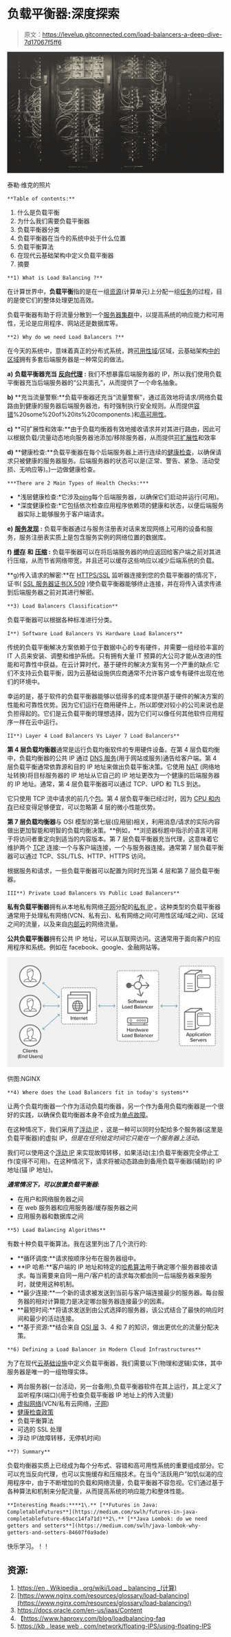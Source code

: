 # 负载平衡器:深度探索

> 原文：<https://levelup.gitconnected.com/load-balancers-a-deep-dive-7d17067f5ff6>

![](img/aebd83466760d2587db445bc2a33b6ea.png)

泰勒·维克的照片

```
**Table of contents:**
```

1.  什么是负载平衡
2.  为什么我们需要负载平衡器
3.  负载平衡器分类
4.  负载平衡器在当今的系统中处于什么位置
5.  负载平衡算法
6.  在现代云基础架构中定义负载平衡器
7.  摘要

```
**1) What is Load Balancing ?**
```

在计算世界中，**负载平衡**指的是在一组[资源](https://en.wikipedia.org/wiki/System_resource)(计算单元)上分配一组[任务](https://en.wikipedia.org/wiki/Task_(computing))的过程，目的是使它们的整体处理更加高效。

负载平衡器有助于将流量分散到一个[服务器集群](https://en.wikipedia.org/wiki/Computer_cluster)中，以提高系统的响应能力和可用性，无论是应用程序、网站还是数据库等。

```
**2) Why do we need Load Balancers ?** 
```

在今天的系统中，意味着真正的分布式系统，跨[可用性域](https://docs.oracle.com/en-us/iaas/Content/General/Concepts/regions.htm)/区域，云基础架构[中的区域](https://en.wikipedia.org/wiki/Cloud_computing)拥有多套后端服务器是一种常见的做法。

**a)** **负载平衡器充当** [**反向代理**](https://en.wikipedia.org/wiki/Reverse_proxy) **:** 我们不想暴露后端服务器的 IP，所以我们使用负载平衡器充当后端服务器的“公共面孔”，从而提供了一个命名抽象。

**b)** **充当流量警察:**负载平衡器还充当“流量警察”，通过高效地将请求/网络负载路由到健康的服务器后端服务器池，有时强制执行安全规则。从而提供[容错](https://en.wikipedia.org/wiki/Fault_tolerance#:~:text=Fault%20tolerance%20is%20the%20property,within)%20some%20of%20its%20components.)和[高可用性](https://en.wikipedia.org/wiki/High_availability)。

**c)** **可扩展性和效率:**由于负载均衡器有效地接收请求并对其进行路由，因此可以根据负载/流量动态地向服务器池添加/移除服务器，从而提供[可扩展性](https://en.wikipedia.org/wiki/Scalability)和效率

**d)** **健康检查:**负载平衡器在每个后端服务器上进行连续的[健康检查](https://docs.oracle.com/en-us/iaas/Content/HealthChecks/Concepts/healthchecks.htm)，以确保请求只被健康的服务器服务。后端服务器的状态可以是(正常、警告、紧急、活动受损、无响应等)。)一边做健康检查。

```
***There are 2 Main Types of Health Checks:***
```

*   *浅层健康检查:*它涉及[ping](https://en.wikipedia.org/wiki/Ping_(networking_utility))每个后端服务器，以确保它们启动并运行(可用)。
*   *深度健康检查:*它包括依次检查应用程序依赖项的健康和状态，以便后端服务器实际上能够服务于客户端请求。

**e)** [**服务发现**](https://2immerse.eu/wiki/service-registry/) **:** 负载平衡器通过与服务注册表对话来发现网络上可用的设备和服务，服务注册表实质上是包含服务实例的网络位置的数据库。

**f)** [**缓存**](https://en.wikipedia.org/wiki/Cache_(computing)) **和** [**压缩**](https://en.wikipedia.org/wiki/HTTP_compression) **:** 负载平衡器可以在将后端服务器的响应返回给客户端之前对其进行压缩，从而节省网络带宽，并且还可以缓存这些响应以减少后端系统的负载。

**g)传入请求的解密:**在 [HTTPS/SSL](https://en.wikipedia.org/wiki/HTTPS) 监听器连接到您的负载平衡器的情况下，证书( [SSL 服务器证书(X.509](https://www.ssl.com/faqs/what-is-an-x-509-certificate/) )使负载平衡器能够终止连接，并在将传入请求传递到后端服务器之前对其进行解密。

```
**3) Load Balancers Classification**
```

负载平衡器可以根据各种标准进行分类。

```
I**) Software Load Balancers Vs Hardware Load Balancers**
```

传统的负载平衡解决方案依赖于位于数据中心的专有硬件，并需要一组经验丰富的 IT 人员来安装、调整和维护系统。只有拥有大量 IT 预算的大公司才能从改进的性能和可靠性中获益。在云计算时代，基于硬件的解决方案有另一个严重的缺点:它们不支持云负载平衡，因为云基础设施供应商通常不允许客户或专有硬件出现在他们的环境中。

幸运的是，基于软件的负载平衡器能够以低得多的成本提供基于硬件的解决方案的性能和可靠性优势。因为它们运行在商用硬件上，所以即使对较小的公司来说也是负担得起的。它们是云负载平衡的理想选择，因为它们可以像任何其他软件应用程序一样在云中运行。

```
II**) Layer 4 Load Balancers Vs Layer 7 Load Balancers**
```

**第 4 层负载均衡器**通常是运行负载均衡软件的专用硬件设备。在第 4 层负载均衡中，负载均衡器的公共 IP 通过 [DNS 服务](https://en.wikipedia.org/wiki/Domain_Name_System)(用于网站或服务)通告给客户端。第 4 层负载平衡通常依靠源和目的 IP 地址来做出负载平衡决策。它使用 [NAT](https://en.wikipedia.org/wiki/Network_address_translation) (网络地址转换)将目标服务器的 IP 地址从它自己的 IP 地址更改为一个健康的后端服务器的 IP 地址。通常，第 4 层负载平衡器可以通过 TCP、UPD 和 TLS 到达。

它只使用 TCP 流中请求的前几个[包](https://en.wikipedia.org/wiki/Network_packet)。第 4 层负载平衡已经过时，因为 [CPU 和内存](https://homepage.cs.uri.edu/faculty/wolfe/book/Readings/Reading04.htm)已经变得足够便宜，可以忽略第 4 层的微小性能优势。

**第 7 层负载均衡器**与 OSI 模型的第七层(应用层)相关，利用消息/请求的实际内容做出更加智能和明智的负载均衡决策。**例如，**浏览器标题中指示的语言可用于将访问者重定向到适当的内容版本。第 7 层负载平衡器充当代理，这意味着它维护两个 [TCP](https://en.wikipedia.org/wiki/Transmission_Control_Protocol) 连接:一个与客户端连接，一个与服务器连接。通常第 7 层负载平衡器可以通过 TCP、SSL/TLS、HTTP、HTTPS 访问。

根据服务和请求，一些负载平衡器可以配置为同时充当第 4 层和第 7 层负载平衡器。

```
III**) Private Load Balancers Vs Public Load Balancers**
```

**私有负载平衡器**拥有从本地私有网络[子网](https://en.wikipedia.org/wiki/Subnetwork)分配的[私有 IP](https://en.wikipedia.org/wiki/IP_address#Private_addresses_2) 。这种类型的负载平衡器通常用于处理私有网络(VCN、私有云)、私有网络之间(可用性区域/域之间)、区域之间的流量，以及来自[内部云](https://www.cleo.com/blog/knowledge-base-on-premise-vs-cloud)的网络流量。

**公共负载平衡器**拥有公共 IP 地址，可以从互联网访问。这通常用于面向客户的应用程序和系统。例如在 facebook、google、金融网站等。

![](img/6a596760e4ff0acc23a6feacc394656c.png)

供图:NGINX

```
**4) Where does the Load Balancers fit in today's systems**
```

让两个负载均衡器一个作为活动负载均衡器，另一个作为备用负载均衡器是一个很好的实践，以确保负载均衡器本身不会成为[单点故障](https://en.wikipedia.org/wiki/Single_point_of_failure)。

在这种情况下，我们采用了[浮动 IP](https://www.ionos.com/digitalguide/server/know-how/what-is-a-floating-ip/) ，这是一种可以同时分配给多个服务器(这里是负载平衡器)的虚拟 IP，*但是在任何给定时间它只能在一个服务器上活动。*

我们可以使用这个[浮动 IP](https://www.ionos.com/digitalguide/server/know-how/what-is-a-floating-ip/) 来实现故障转移，如果活动(主)负载平衡器完全停止工作(变得不可用)。在这种情况下，请求将被动态路由到备用负载平衡器(辅助)的 IP 地址(锚 IP 地址)。

***通常情况下，可以放置负载平衡器:***

*   在用户和网络服务器之间
*   在 web 服务器和应用服务器/缓存服务器之间
*   应用服务器和数据库之间

```
**5) Load Balancing Algorithms**
```

有数十种负载平衡算法。我在这里列出了几个流行的:

*   **循环调度:**请求按顺序分布在服务器组中。
*   **IP 哈希:**客户端的 IP 地址和特定的[哈希算法](https://en.wikipedia.org/wiki/Hash_function)用于确定哪个服务器接收请求。每当需要来自同一用户/客户机的请求每次都由同一后端服务器来服务时，就使用这种机制。
*   **最少连接:**一个新的请求被发送到当前与客户端连接最少的服务器。每台服务器的相对计算能力是决定哪台服务器连接最少的因素。
*   **最短时间:**将请求发送到由公式选择的服务器，该公式结合了最快的响应时间和最少的活动连接。
*   **基于资源:**结合来自 [OSI 层](https://en.wikipedia.org/wiki/OSI_model#Layer_architecture) 3、4 和 7 的知识，做出更优化的流量分配决策。

```
**6) Defining a Load Balancer in Modern Cloud Infrastructures**
```

为了在现代[云基础设施](https://www.redhat.com/en/topics/cloud-computing/what-is-cloud-infrastructure)中定义负载平衡器，我们需要以下(物理和逻辑)实体，其中服务器是唯一的一组物理实体。

*   两台服务器(一台活动，另一台备用),负载平衡器软件在其上运行，其上定义了监听程序(端口)(用于检查负载平衡器 IP 地址上的传入流量)
*   [虚拟网络](https://docs.oracle.com/en-us/iaas/Content/Network/Concepts/overview.htm)(VCN/私有云网络，[子网](https://en.wikipedia.org/wiki/Subnetwork))
*   [健康检查政策](https://docs.oracle.com/en-us/iaas/Content/Balance/Tasks/editinghealthcheck.htm)
*   负载平衡算法
*   可选的 SSL 处理
*   浮动 IP(故障转移，无停机时间)

```
**7) Summary**
```

负载均衡器实质上已经成为每个分布式、容错和高可用性系统的重要组成部分。它可以充当反向代理，也可以实施缓存和压缩技术。在当今“活跃用户”如饥似渴的应用程序中，由于不断增加的负载和网络流量，负载平衡器不容忽视。它们通过基于各种算法和机制来分配流量，从而提高系统的响应能力和整体性能。

```
**Interesting Reads:****1\.** [**Futures in Java: CompletableFutures**](https://medium.com/swlh/futures-in-java-completablefuture-69acc14fa71d)**2\.** [**Java Lombok: do we need getters and setters**](https://medium.com/swlh/java-lombok-why-getters-and-setters-84607f0a9ade)
```

快乐学习。！！

## 资源:

1.  [https://en . Wikipedia . org/wiki/Load _ balancing _(计算)](https://en.wikipedia.org/wiki/Load_balancing_(computing))
2.  [https://www.nginx.com/resources/glossary/load-balancing](https://www.nginx.com/resources/glossary/load-balancing/)
3.  https://docs.oracle.com/en-us/iaas/Content
4.  【https://www.haproxy.com/blog/loadbalancing-faq 
5.  [https://kb . lease web . com/network/floating-IPS/using-floating-IPS](https://kb.leaseweb.com/network/floating-ips/using-floating-ips)